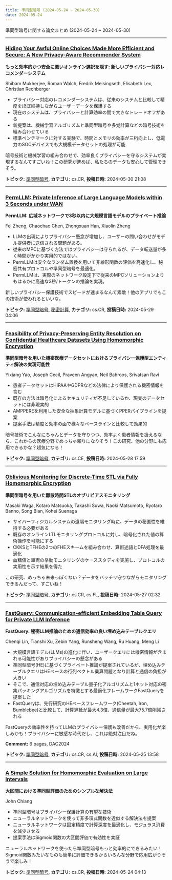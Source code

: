 ```yaml
---
title: 準同型暗号 (2024-05-24 ~ 2024-05-30)
date: 2024-05-24
---
```


準同型暗号に関する論文まとめ (2024-05-24 ~ 2024-05-30)


- - -

### [Hiding Your Awful Online Choices Made More Efficient and Secure: A New Privacy-Aware Recommender System](http://arxiv.org/abs/2405.20483)

**もっと効率的かつ安全に悪いオンライン選択を隠す: 新しいプライバシー対応レコメンダーシステム**

Shibam Mukherjee, Roman Walch, Fredrik Meisingseth, Elisabeth Lex, Christian Rechberger

- プライバシー対応のレコメンダーシステムは、従来のシステムと比較して精度をほぼ維持しながらユーザーデータを保護する
- 現在のシステムは、プライバシーと計算効率の間で大きなトレードオフがある
- 新提案は、機械学習アルゴリズムと準同型暗号や多党計算などの暗号技術を組み合わせている
- 標準ベンチマークに対する実験で、時間とメモリの効率が三桁向上し、低電力のSOCデバイスでも大規模データセットの処理が可能

暗号技術と機械学習の組み合わせで、効率良くプライバシーを守るシステムが実現するなんてすごいね！この研究が進めば、私たちのデータも安心して管理できそう。



**トピック:** [準同型暗号](../../he), **カテゴリ:** cs.CR, **投稿日時:** 2024-05-30 21:08


- - -

### [PermLLM: Private Inference of Large Language Models within 3 Seconds under WAN](http://arxiv.org/abs/2405.18744)

**PermLLM: 広域ネットワークで3秒以内に大規模言語モデルのプライベート推論**

Fei Zheng, Chaochao Chen, Zhongxuan Han, Xiaolin Zheng

- LLMの出現によりプライバシー懸念が増加し、ユーザーの問い合わせがモデル提供者に送信される問題がある。
- 従来のMPCに基づく方法ではプライバシーは守られるが、データ転送量が多く時間がかかり実用的ではない。
- PermLLMは安全なランダム置換を用いて非線形関数の評価を高速化し、秘密共有プロトコルや準同型暗号を最適化。
- PermLLMは、実際のネットワーク設定下で従来のMPCソリューションよりもはるかに高速な3秒/トークンの推論を実現。

新しいプライバシー保護技術でスピードが速まるなんて素敵！他のアプリでもこの技術が使われるといいな。



**トピック:** [準同型暗号](../../he), [秘密計算](../../mpc), **カテゴリ:** cs.CR, **投稿日時:** 2024-05-29 04:06


- - -

### [Feasibility of Privacy-Preserving Entity Resolution on Confidential Healthcare Datasets Using Homomorphic Encryption](http://arxiv.org/abs/2405.18430)

**準同型暗号を用いた機密医療データセットにおけるプライバシー保護型エンティティ解決の実現可能性**

Yixiang Yao, Joseph Cecil, Praveen Angyan, Neil Bahroos, Srivatsan Ravi

- 患者データセットはHIPAAやGDPRなどの法律により保護される機密情報を含む
- 既存の方法は暗号化によるセキュリティが不足しているか、現実のデータセットには非現実的
- AMPPEREを利用した安全な抽象計算モデルに基づくPPERパイプラインを提案
- 提案手法は精度と効率の面で様々なベースラインと比較して効果的

暗号技術でこんなにちゃんとデータを守りつつ、効率よく患者情報を扱えるなら、これからの医療分野でめっちゃ頼りになりそう！この研究、他の分野にも応用できるかな？超気になる！



**トピック:** [準同型暗号](../../he), **カテゴリ:** cs.CE, **投稿日時:** 2024-05-28 17:59


- - -

### [Oblivious Monitoring for Discrete-Time STL via Fully Homomorphic Encryption](http://arxiv.org/abs/2405.16767)

**準同型暗号を用いた離散時間STLのオブリビアスモニタリング**

Masaki Waga, Kotaro Matsuoka, Takashi Suwa, Naoki Matsumoto, Ryotaro Banno, Song Bian, Kohei Suenaga

- サイバーフィジカルシステムの遠隔モニタリング時に、データの秘匿性を維持する必要がある
- 既存のオンラインLTLモニタリングプロトコルに対し、暗号化された値の算術操作を可能にする
- CKKSとTFHEの2つのFHEスキームを組み合わせ、算術述語とDFA処理を最適化
- 血糖値と車両の挙動モニタリングのケーススタディを実施し、プロトコルの実用性を示す結果を得た

この研究、めっちゃ未来っぽくない？データをバッチリ守りながらモニタリングできるんだって、すごいね！



**トピック:** [準同型暗号](../../he), **カテゴリ:** cs.CR, cs.FL, **投稿日時:** 2024-05-27 02:32


- - -

### [FastQuery: Communication-efficient Embedding Table Query for Private LLM Inference](http://arxiv.org/abs/2405.16241)

**FastQuery: 秘密LLM推論のための通信効率の良い埋め込みテーブルクエリ**

Chenqi Lin, Tianshi Xu, Zebin Yang, Runsheng Wang, Ru Huang, Meng Li

- 大規模言語モデル(LLMs)の進化に伴い、ユーザークエリには機密情報が含まれる可能性がありプライバシーの懸念がある
- 準同型暗号(HE)に基づくプライベート推論が提案されているが、埋め込みテーブルクエリはHEベースの行列ベクトル乗算問題となり計算と通信の負担が大きい
- そこで、通信対応の埋め込みテーブル量子化アルゴリズムと1ホット対応の密集パッキングアルゴリズムを特徴とする最適化フレームワークFastQueryを提案した
- FastQueryは、先行研究のHEベースフレームワーク(Cheetah, Iron, Bumblebee)と比較して、計算遅延が最大4.3倍、通信量が最大75.7倍削減される

FastQueryの効率性を持ってLLMのプライバシー保護も改善だから、実用化が楽しみかも！プライバシーに敏感な時代だし、これは絶対注目だね。

**Comment:** 6 pages, DAC2024

**トピック:** [準同型暗号](../../he), **カテゴリ:** cs.CR, cs.AI, **投稿日時:** 2024-05-25 13:58


- - -

### [A Simple Solution for Homomorphic Evaluation on Large Intervals](http://arxiv.org/abs/2405.15201)

**大区間における準同型評価のためのシンプルな解決法**

John Chiang

- 準同型暗号はプライバシー保護計算の有望な技術
- ニューラルネットワークを使って非多項式関数を近似する解決法を提案
- ニューラルネットワークは固定精度で計算深度を最適化し、モジュラス消費を減少させる
- 提案手法はSigmoid関数の大区間評価で有効性を実証

ニューラルネットワークを使ったら準同型暗号もっと効率的にできるみたい！Sigmoid関数みたいなものも簡単に評価できるからいろんな分野で応用広がりそうで楽しみ！



**トピック:** [準同型暗号](../../he), **カテゴリ:** cs.CR, **投稿日時:** 2024-05-24 04:13
